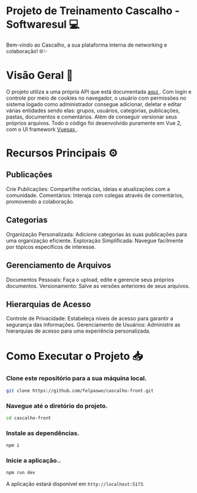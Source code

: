 # Projeto de Treinamento Cascalho - Softwaresul 💻
Bem-vindo ao Cascalho, a sua plataforma interna de networking e colaboração! 🌐✨

# Visão Geral 🎈
O projeto utiliza a uma própria API que está documentada <a href="https://github.com/Felpasw/cascalho-API"> aqui </a >. Com login e controle por meio de cookies no navegador, o usuário com permissões no sistema logado como administrador consegue adicionar, deletar e editar várias entidades sendo elas: grupos, usuários, categorias, publicações, pastas, documentos e comentários. Além de conseguir versionar seus próprios arquivos. Todo o código foi desenvolvido puramente em Vue 2, com o UI framework <a href="https://vuesax.com/docs/guide/"> Vuesax </a>.
 
# Recursos Principais ⚙
## Publicações
Crie Publicações: Compartilhe notícias, ideias e atualizações com a comunidade.
Comentários: Interaja com colegas através de comentários, promovendo a colaboração.
## Categorias
Organização Personalizada: Adicione categorias às suas publicações para uma organização eficiente.
Exploração Simplificada: Navegue facilmente por tópicos específicos de interesse.
## Gerenciamento de Arquivos
Documentos Pessoais: Faça o upload, edite e gerencie seus próprios documentos.
Versionamento: Salve as versões anteriores de seus arquivos.
## Hierarquias de Acesso
Controle de Privacidade: Estabeleça níveis de acesso para garantir a segurança das informações.
Gerenciamento de Usuários: Administre as hierarquias de acesso para uma experiência personalizada.

# Como Executar o Projeto 📥

### Clone este repositório para a sua máquina local.
```bash
git clone https://github.com/felpaswo/cascalho-front.git
```
### Navegue até o diretório do projeto.
```bash
cd cascalho-front
```
### Instale as dependências.
```bash
npm i 
```
### Inicie a aplicação..
```bash
npm run dev 
```
A aplicação estará disponível em `http://localhost:5173`.

